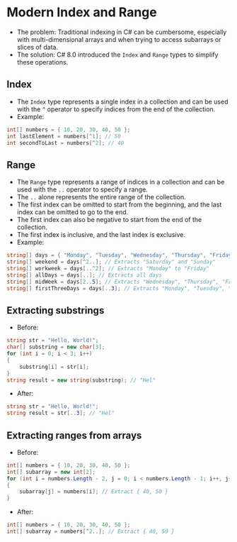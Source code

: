 # Modern Index and Range

- The problem: Traditional indexing in C# can be cumbersome, especially with multi-dimensional arrays and when trying to access subarrays or slices of data.
- The solution: C# 8.0 introduced the `Index` and `Range` types to simplify these operations.

## Index

- The `Index` type represents a single index in a collection and can be used with the `^` operator to specify indices from the end of the collection.
- Example:

```csharp
int[] numbers = { 10, 20, 30, 40, 50 };
int lastElement = numbers[^1]; // 50
int secondToLast = numbers[^2]; // 40
```

## Range

- The `Range` type represents a range of indices in a collection and can be used with the `..` operator to specify a range.
- The `..` alone represents the entire range of the collection.
- The first index can be omitted to start from the beginning, and the last index can be omitted to go to the end.
- The first index can also be negative to start from the end of the collection.
- The first index is inclusive, and the last index is exclusive.
- Example:

```csharp
string[] days = { "Monday", "Tuesday", "Wednesday", "Thursday", "Friday", "Saturday", "Sunday" };
string[] weekend = days[^2..]; // Extracts "Saturday" and "Sunday"
string[] workweek = days[..^2]; // Extracts "Monday" to "Friday"
string[] allDays = days[..]; // Extracts all days
string[] midWeek = days[2..5]; // Extracts "Wednesday", "Thursday", "Friday"
string[] firstThreeDays = days[..3]; // Extracts "Monday", "Tuesday", "Wednesday"
```

## Extracting substrings

- Before:

```csharp
string str = "Hello, World!";
char[] substring = new char[3];
for (int i = 0; i < 3; i++)
{
    substring[i] = str[i];
}
string result = new string(substring); // "Hel"
```

- After:

```csharp
string str = "Hello, World!";
string result = str[..3]; // "Hel"
```

## Extracting ranges from arrays

- Before:

```csharp
int[] numbers = { 10, 20, 30, 40, 50 };
int[] subarray = new int[2];
for (int i = numbers.Length - 2, j = 0; i < numbers.Length - 1; i++, j++)
{
    subarray[j] = numbers[i]; // Extract { 40, 50 }
}
```

- After:

```csharp
int[] numbers = { 10, 20, 30, 40, 50 };
int[] subarray = numbers[^2..]; // Extract { 40, 50 }
```
